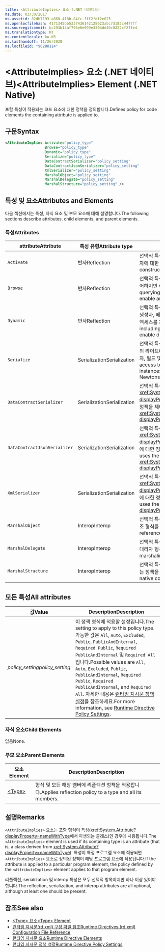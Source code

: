 ```yaml
---
title: <AttributeImplies> 요소 (.NET 네이티브)
ms.date: 03/30/2017
ms.assetid: 82db7193-a860-418b-84fc-fff2fdf2e025
ms.openlocfilehash: 4171345bb5337436142128623abc7d183c4477ff
ms.sourcegitcommit: bc293b14af795e0e999e3304dd40c0222cf2ffe4
ms.translationtype: MT
ms.contentlocale: ko-KR
ms.lasthandoff: 11/26/2020
ms.locfileid: "96288114"
---
```

# <a name="attributeimplies-element-net-native"></a><span data-ttu-id="a23fd-102">\<AttributeImplies> 요소 (.NET 네이티브)</span><span class="sxs-lookup"><span data-stu-id="a23fd-102">\<AttributeImplies> Element (.NET Native)</span></span>

<span data-ttu-id="a23fd-103">포함 특성이 적용되는 코드 요소에 대한 정책을 정의합니다.</span><span class="sxs-lookup"><span data-stu-id="a23fd-103">Defines policy for code elements the containing attribute is applied to.</span></span>  
  
## <a name="syntax"></a><span data-ttu-id="a23fd-104">구문</span><span class="sxs-lookup"><span data-stu-id="a23fd-104">Syntax</span></span>  
  
```xml  
<AttributeImplies Activate="policy_type"  
                  Browse="policy_type"  
                  Dynamic="policy_type"  
                  Serialize="policy_type"
                  DataContractSerializer="policy_setting"  
                  DataContractJsonSerializer="policy_setting"  
                  XmlSerializer="policy_setting"  
                  MarshalObject="policy_setting"  
                  MarshalDelegate="policy_setting"  
                  MarshalStructure="policy_setting" />  
```  
  
## <a name="attributes-and-elements"></a><span data-ttu-id="a23fd-105">특성 및 요소</span><span class="sxs-lookup"><span data-stu-id="a23fd-105">Attributes and Elements</span></span>  

 <span data-ttu-id="a23fd-106">다음 섹션에서는 특성, 자식 요소 및 부모 요소에 대해 설명합니다.</span><span class="sxs-lookup"><span data-stu-id="a23fd-106">The following sections describe attributes, child elements, and parent elements.</span></span>  
  
### <a name="attributes"></a><span data-ttu-id="a23fd-107">특성</span><span class="sxs-lookup"><span data-stu-id="a23fd-107">Attributes</span></span>  
  
|<span data-ttu-id="a23fd-108">attribute</span><span class="sxs-lookup"><span data-stu-id="a23fd-108">Attribute</span></span>|<span data-ttu-id="a23fd-109">특성 유형</span><span class="sxs-lookup"><span data-stu-id="a23fd-109">Attribute type</span></span>|<span data-ttu-id="a23fd-110">Description</span><span class="sxs-lookup"><span data-stu-id="a23fd-110">Description</span></span>|  
|---------------|--------------------|-----------------|  
|`Activate`|<span data-ttu-id="a23fd-111">반사</span><span class="sxs-lookup"><span data-stu-id="a23fd-111">Reflection</span></span>|<span data-ttu-id="a23fd-112">선택적 특성입니다.</span><span class="sxs-lookup"><span data-stu-id="a23fd-112">Optional attribute.</span></span> <span data-ttu-id="a23fd-113">인스턴스를 활성화할 수 있도록 생성자에 대한 런타임 액세스를 제어합니다.</span><span class="sxs-lookup"><span data-stu-id="a23fd-113">Controls runtime access to constructors to enable activation of instances.</span></span>|  
|`Browse`|<span data-ttu-id="a23fd-114">반사</span><span class="sxs-lookup"><span data-stu-id="a23fd-114">Reflection</span></span>|<span data-ttu-id="a23fd-115">선택적 특성입니다.</span><span class="sxs-lookup"><span data-stu-id="a23fd-115">Optional attribute.</span></span> <span data-ttu-id="a23fd-116">프로그램 요소에 대한 정보 쿼리를 제어하지만 런타임 액세스를 사용하도록 설정하지는 않습니다.</span><span class="sxs-lookup"><span data-stu-id="a23fd-116">Controls querying for information about program elements, but does not enable any runtime access.</span></span>|  
|`Dynamic`|<span data-ttu-id="a23fd-117">반사</span><span class="sxs-lookup"><span data-stu-id="a23fd-117">Reflection</span></span>|<span data-ttu-id="a23fd-118">선택적 특성입니다.</span><span class="sxs-lookup"><span data-stu-id="a23fd-118">Optional attribute.</span></span> <span data-ttu-id="a23fd-119">동적 프로그래밍을 수행할 수 있도록 생성자, 메서드, 필드, 속성 및 이벤트를 비롯한 모든 형식 멤버에 대한 런타임 액세스를 제어합니다.</span><span class="sxs-lookup"><span data-stu-id="a23fd-119">Controls runtime access to all type members, including constructors, methods, fields, properties, and events, to enable dynamic programming.</span></span>|  
|`Serialize`|<span data-ttu-id="a23fd-120">Serialization</span><span class="sxs-lookup"><span data-stu-id="a23fd-120">Serialization</span></span>|<span data-ttu-id="a23fd-121">선택적 특성입니다.</span><span class="sxs-lookup"><span data-stu-id="a23fd-121">Optional attribute.</span></span> <span data-ttu-id="a23fd-122">Newtonsoft JSON 직렬 변환기 등의 라이브러리를 통해 형식 인스턴스를 직렬화 및 역직렬화할 수 있도록 생성자, 필드 및 속성에 대한 런타임 액세스를 제어합니다.</span><span class="sxs-lookup"><span data-stu-id="a23fd-122">Controls runtime access to constructors, fields, and properties, to enable type instances to be serialized and deserialized by libraries such as the Newtonsoft JSON serializer.</span></span>|  
|`DataContractSerializer`|<span data-ttu-id="a23fd-123">Serialization</span><span class="sxs-lookup"><span data-stu-id="a23fd-123">Serialization</span></span>|<span data-ttu-id="a23fd-124">선택적 특성입니다.</span><span class="sxs-lookup"><span data-stu-id="a23fd-124">Optional attribute.</span></span> <span data-ttu-id="a23fd-125"><xref:System.Runtime.Serialization.DataContractSerializer?displayProperty=nameWithType> 클래스를 사용하는 serialization에 대한 정책을 제어합니다.</span><span class="sxs-lookup"><span data-stu-id="a23fd-125">Controls policy for serialization that uses the <xref:System.Runtime.Serialization.DataContractSerializer?displayProperty=nameWithType> class.</span></span>|  
|`DataContractJsonSerializer`|<span data-ttu-id="a23fd-126">Serialization</span><span class="sxs-lookup"><span data-stu-id="a23fd-126">Serialization</span></span>|<span data-ttu-id="a23fd-127">선택적 특성입니다.</span><span class="sxs-lookup"><span data-stu-id="a23fd-127">Optional attribute.</span></span> <span data-ttu-id="a23fd-128"><xref:System.Runtime.Serialization.Json.DataContractJsonSerializer?displayProperty=nameWithType> 클래스를 사용하는 JSON serialization에 대한 정책을 제어합니다.</span><span class="sxs-lookup"><span data-stu-id="a23fd-128">Controls policy for JSON serialization that uses the <xref:System.Runtime.Serialization.Json.DataContractJsonSerializer?displayProperty=nameWithType> class.</span></span>|  
|`XmlSerializer`|<span data-ttu-id="a23fd-129">Serialization</span><span class="sxs-lookup"><span data-stu-id="a23fd-129">Serialization</span></span>|<span data-ttu-id="a23fd-130">선택적 특성입니다.</span><span class="sxs-lookup"><span data-stu-id="a23fd-130">Optional attribute.</span></span> <span data-ttu-id="a23fd-131"><xref:System.Xml.Serialization.XmlSerializer?displayProperty=nameWithType> 클래스를 사용하는 XML serialization에 대한 정책을 제어합니다.</span><span class="sxs-lookup"><span data-stu-id="a23fd-131">Controls policy for XML serialization that uses the <xref:System.Xml.Serialization.XmlSerializer?displayProperty=nameWithType> class.</span></span>|  
|`MarshalObject`|<span data-ttu-id="a23fd-132">Interop</span><span class="sxs-lookup"><span data-stu-id="a23fd-132">Interop</span></span>|<span data-ttu-id="a23fd-133">선택적 특성입니다.</span><span class="sxs-lookup"><span data-stu-id="a23fd-133">Optional attribute.</span></span> <span data-ttu-id="a23fd-134">Windows 런타임 및 COM에 대한 참조 형식을 마샬링하는 정책을 제어합니다.</span><span class="sxs-lookup"><span data-stu-id="a23fd-134">Controls policy for marshaling reference types to Windows Runtime and COM.</span></span>|  
|`MarshalDelegate`|<span data-ttu-id="a23fd-135">Interop</span><span class="sxs-lookup"><span data-stu-id="a23fd-135">Interop</span></span>|<span data-ttu-id="a23fd-136">선택적 특성입니다.</span><span class="sxs-lookup"><span data-stu-id="a23fd-136">Optional attribute.</span></span> <span data-ttu-id="a23fd-137">네이티브 코드에 대한 함수 포인터로 대리자 형식을 마샬링하는 정책을 제어합니다.</span><span class="sxs-lookup"><span data-stu-id="a23fd-137">Controls policy for marshaling delegate types as function pointers to native code.</span></span>|  
|`MarshalStructure`|<span data-ttu-id="a23fd-138">Interop</span><span class="sxs-lookup"><span data-stu-id="a23fd-138">Interop</span></span>|<span data-ttu-id="a23fd-139">선택적 특성입니다.</span><span class="sxs-lookup"><span data-stu-id="a23fd-139">Optional attribute.</span></span> <span data-ttu-id="a23fd-140">값 형식을 네이티브 코드로 마샬링하는 정책을 제어합니다.</span><span class="sxs-lookup"><span data-stu-id="a23fd-140">Controls policy for marshaling value types to native code.</span></span>|  
  
## <a name="all-attributes"></a><span data-ttu-id="a23fd-141">모든 특성</span><span class="sxs-lookup"><span data-stu-id="a23fd-141">All attributes</span></span>  
  
|<span data-ttu-id="a23fd-142">값</span><span class="sxs-lookup"><span data-stu-id="a23fd-142">Value</span></span>|<span data-ttu-id="a23fd-143">Description</span><span class="sxs-lookup"><span data-stu-id="a23fd-143">Description</span></span>|  
|-----------|-----------------|  
|<span data-ttu-id="a23fd-144">*policy_setting*</span><span class="sxs-lookup"><span data-stu-id="a23fd-144">*policy_setting*</span></span>|<span data-ttu-id="a23fd-145">이 정책 형식에 적용할 설정입니다.</span><span class="sxs-lookup"><span data-stu-id="a23fd-145">The setting to apply to this policy type.</span></span> <span data-ttu-id="a23fd-146">가능한 값은 `All`, `Auto`, `Excluded`, `Public`, `PublicAndInternal`, `Required Public`, `Required PublicAndInternal` 및 `Required All`입니다.</span><span class="sxs-lookup"><span data-stu-id="a23fd-146">Possible values are `All`, `Auto`, `Excluded`, `Public`, `PublicAndInternal`, `Required Public`, `Required PublicAndInternal`, and `Required All`.</span></span> <span data-ttu-id="a23fd-147">자세한 내용은 [런타임 지시문 정책 설정](runtime-directive-policy-settings.md)을 참조하세요.</span><span class="sxs-lookup"><span data-stu-id="a23fd-147">For more information, see [Runtime Directive Policy Settings](runtime-directive-policy-settings.md).</span></span>|  
  
### <a name="child-elements"></a><span data-ttu-id="a23fd-148">자식 요소</span><span class="sxs-lookup"><span data-stu-id="a23fd-148">Child Elements</span></span>  

 <span data-ttu-id="a23fd-149">없음</span><span class="sxs-lookup"><span data-stu-id="a23fd-149">None.</span></span>  
  
### <a name="parent-elements"></a><span data-ttu-id="a23fd-150">부모 요소</span><span class="sxs-lookup"><span data-stu-id="a23fd-150">Parent Elements</span></span>  
  
|<span data-ttu-id="a23fd-151">요소</span><span class="sxs-lookup"><span data-stu-id="a23fd-151">Element</span></span>|<span data-ttu-id="a23fd-152">Description</span><span class="sxs-lookup"><span data-stu-id="a23fd-152">Description</span></span>|  
|-------------|-----------------|  
|[\<Type>](type-element-net-native.md)|<span data-ttu-id="a23fd-153">형식 및 모든 해당 멤버에 리플렉션 정책을 적용합니다.</span><span class="sxs-lookup"><span data-stu-id="a23fd-153">Applies reflection policy to a type and all its members.</span></span>|  
  
## <a name="remarks"></a><span data-ttu-id="a23fd-154">설명</span><span class="sxs-lookup"><span data-stu-id="a23fd-154">Remarks</span></span>  

 <span data-ttu-id="a23fd-155">`<AttributeImplies>` 요소는 포함 형식이 특성(<xref:System.Attribute?displayProperty=nameWithType>에서 파생되는 클래스)인 경우에 사용됩니다.</span><span class="sxs-lookup"><span data-stu-id="a23fd-155">The `<AttributeImplies>` element is used if its containing type is an attribute (that is, a class derived from <xref:System.Attribute?displayProperty=nameWithType>).</span></span> <span data-ttu-id="a23fd-156">특성이 특정 프로그램 요소에 적용되면 `<AttributeImplies>` 요소로 정의된 정책이 해당 프로그램 요소에 적용됩니다.</span><span class="sxs-lookup"><span data-stu-id="a23fd-156">If the attribute is applied to a particular program element, the policy defined by the `<AttributeImplies>` element applies to that program element.</span></span>  
  
 <span data-ttu-id="a23fd-157">리플렉션, serialization 및 interop 특성은 모두 선택적 항목이지만 하나 이상 있어야 합니다.</span><span class="sxs-lookup"><span data-stu-id="a23fd-157">The reflection, serialization, and interop attributes are all optional, although at least one should be present.</span></span>  
  
## <a name="see-also"></a><span data-ttu-id="a23fd-158">참조</span><span class="sxs-lookup"><span data-stu-id="a23fd-158">See also</span></span>

- [<span data-ttu-id="a23fd-159">\<Type> 요소</span><span class="sxs-lookup"><span data-stu-id="a23fd-159">\<Type> Element</span></span>](type-element-net-native.md)
- [<span data-ttu-id="a23fd-160">런타임 지시문(rd.xml) 구성 파일 참조</span><span class="sxs-lookup"><span data-stu-id="a23fd-160">Runtime Directives (rd.xml) Configuration File Reference</span></span>](runtime-directives-rd-xml-configuration-file-reference.md)
- [<span data-ttu-id="a23fd-161">런타임 지시문 요소</span><span class="sxs-lookup"><span data-stu-id="a23fd-161">Runtime Directive Elements</span></span>](runtime-directive-elements.md)
- [<span data-ttu-id="a23fd-162">런타임 지시문 정책 설정</span><span class="sxs-lookup"><span data-stu-id="a23fd-162">Runtime Directive Policy Settings</span></span>](runtime-directive-policy-settings.md)
